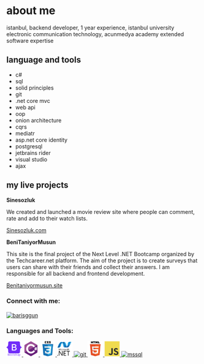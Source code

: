 
# about me

istanbul, backend developer, 1 year experience, istanbul university electronic communication technology, acunmedya academy extended software expertise


## language and tools
* c#
* sql
* solid principles
* git
* .net core mvc
* web api
* oop
* onion architecture
* cqrs
* mediatr
* asp.net core identity
* postgresql
* jetbrains rider
* visual studio
* ajax

  
## my live projects

**Sinesozluk**

We created and launched a movie review site where
people can comment, rate and add to their watch lists.

[Sinesozluk.com](https://sinesozluk.com)


**BeniTaniyorMusun**

This site is the final project of the Next Level .NET
Bootcamp organized by the Techcareer.net platform.
The aim of the project is to create surveys that users can
share with their friends and collect their answers. I am
responsible for all backend and frontend development.

[Benitaniyormusun.site](https://benitaniyormusun.site)

  

<h3 align="left">Connect with me:</h3>
<p align="left">
<a href="https://linkedin.com/in/barisggun" target="blank"><img align="center" src="https://raw.githubusercontent.com/rahuldkjain/github-profile-readme-generator/master/src/images/icons/Social/linked-in-alt.svg" alt="barisggun" height="30" width="40" /></a>
</p>

<h3 align="left">Languages and Tools:</h3>
<p align="left"> <a href="https://getbootstrap.com" target="_blank" rel="noreferrer"> <img src="https://raw.githubusercontent.com/devicons/devicon/master/icons/bootstrap/bootstrap-plain-wordmark.svg" alt="bootstrap" width="40" height="40"/> </a> <a href="https://www.w3schools.com/cs/" target="_blank" rel="noreferrer"> <img src="https://raw.githubusercontent.com/devicons/devicon/master/icons/csharp/csharp-original.svg" alt="csharp" width="40" height="40"/> </a> <a href="https://www.w3schools.com/css/" target="_blank" rel="noreferrer"> <img src="https://raw.githubusercontent.com/devicons/devicon/master/icons/css3/css3-original-wordmark.svg" alt="css3" width="40" height="40"/> </a> <a href="https://dotnet.microsoft.com/" target="_blank" rel="noreferrer"> <img src="https://raw.githubusercontent.com/devicons/devicon/master/icons/dot-net/dot-net-original-wordmark.svg" alt="dotnet" width="40" height="40"/> </a> <a href="https://git-scm.com/" target="_blank" rel="noreferrer"> <img src="https://www.vectorlogo.zone/logos/git-scm/git-scm-icon.svg" alt="git" width="40" height="40"/> </a> <a href="https://www.w3.org/html/" target="_blank" rel="noreferrer"> <img src="https://raw.githubusercontent.com/devicons/devicon/master/icons/html5/html5-original-wordmark.svg" alt="html5" width="40" height="40"/> </a> <a href="https://developer.mozilla.org/en-US/docs/Web/JavaScript" target="_blank" rel="noreferrer"> <img src="https://raw.githubusercontent.com/devicons/devicon/master/icons/javascript/javascript-original.svg" alt="javascript" width="40" height="40"/> </a> <a href="https://www.microsoft.com/en-us/sql-server" target="_blank" rel="noreferrer"> <img src="https://www.svgrepo.com/show/303229/microsoft-sql-server-logo.svg" alt="mssql" width="40" height="40"/> </a> </p>
